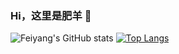 ### Hi，这里是肥羊 👋
![Feiyang's GitHub stats](https://github-readme-stats.vercel.app/api?username=youshandefeiyang&show_icons=true)
[![Top Langs](https://github-readme-stats.vercel.app/api/top-langs/?username=youshandefeiyang&layout=compact&hide=css,scss,html,Dockerfile&langs_count=8)](https://github.com/anuraghazra/github-readme-stats)
